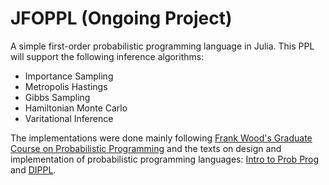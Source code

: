 # JFOPPL (Ongoing Project)
A simple first-order probabilistic programming language in Julia. This PPL will support the following inference algorithms:
- Importance Sampling
- Metropolis Hastings
- Gibbs Sampling
- Hamiltonian Monte Carlo
- Varitational Inference

The implementations were done mainly following [Frank Wood's Graduate Course on Probabilistic Programming](https://www.cs.ubc.ca/~fwood/CS532W-539W/syllabus/) and the texts on design and implementation of probabilistic programming languages: [Intro to Prob Prog](https://arxiv.org/abs/1809.10756) and [DIPPL](https://dippl.org/).
